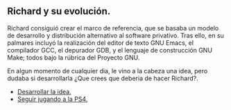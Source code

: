 ## Richard y su evolución. ##
Richard consiguió crear el marco de referencia, que se basaba un modelo de desarrollo y distribución alternativo al software privativo.
Tras ello, en su palmares incluyó la realización del editor de texto GNU Emacs, el compilador GCC, el depurador GDB, y el lenguaje de construcción GNU Make; todos bajo la rúbrica del Proyecto GNU.

En algun momento de cualquier dia, le vino a la cabeza una idea, pero dudaba si desarrollarla ¿Que crees que deberia de hacer Richard?.

  * [Desarrollar la idea.](https://github.com/perezrecjorge/Richard-Stallman-y-la-historia-jam-s-contada./blob/master/2.1.md)
  * [Seguir jugando a la PS4.](https://github.com/perezrecjorge/Richard-Stallman-y-la-historia-jam-s-contada./blob/master/2.2.md)
